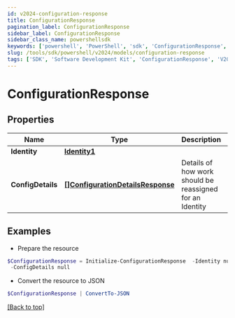 ```yaml
---
id: v2024-configuration-response
title: ConfigurationResponse
pagination_label: ConfigurationResponse
sidebar_label: ConfigurationResponse
sidebar_class_name: powershellsdk
keywords: ['powershell', 'PowerShell', 'sdk', 'ConfigurationResponse', 'V2024ConfigurationResponse'] 
slug: /tools/sdk/powershell/v2024/models/configuration-response
tags: ['SDK', 'Software Development Kit', 'ConfigurationResponse', 'V2024ConfigurationResponse']
---
```



# ConfigurationResponse

## Properties

Name | Type | Description | Notes
------------ | ------------- | ------------- | -------------
**Identity** | [**Identity1**](identity1) |  | [optional] 
**ConfigDetails** | [**[]ConfigurationDetailsResponse**](configuration-details-response) | Details of how work should be reassigned for an Identity | [optional] 

## Examples

- Prepare the resource
```powershell
$ConfigurationResponse = Initialize-ConfigurationResponse  -Identity null `
 -ConfigDetails null
```

- Convert the resource to JSON
```powershell
$ConfigurationResponse | ConvertTo-JSON
```


[[Back to top]](#) 

